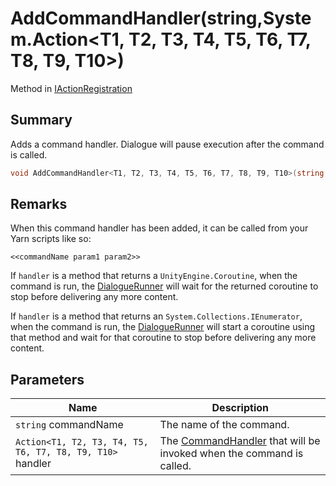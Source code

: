 # AddCommandHandler(string,System.Action\<T1, T2, T3, T4, T5, T6, T7, T8, T9, T10>)

Method in [IActionRegistration](./)

## Summary

Adds a command handler. Dialogue will pause execution after the command is called.

```csharp
void AddCommandHandler<T1, T2, T3, T4, T5, T6, T7, T8, T9, T10>(string commandName, System.Action<T1, T2, T3, T4, T5, T6, T7, T8, T9, T10> handler);
```

## Remarks

When this command handler has been added, it can be called from your Yarn scripts like so:

```
<<commandName param1 param2>>
```

If `handler` is a method that returns a `UnityEngine.Coroutine`, when the command is run, the [DialogueRunner](../yarn.unity.dialoguerunner/) will wait for the returned coroutine to stop before delivering any more content.

If `handler` is a method that returns an `System.Collections.IEnumerator`, when the command is run, the [DialogueRunner](../yarn.unity.dialoguerunner/) will start a coroutine using that method and wait for that coroutine to stop before delivering any more content.

## Parameters

| Name                                                      | Description                                                                                              |
| --------------------------------------------------------- | -------------------------------------------------------------------------------------------------------- |
| `string` commandName                                      | The name of the command.                                                                                 |
| `Action<T1, T2, T3, T4, T5, T6, T7, T8, T9, T10>` handler | The [CommandHandler](../../yarn/yarn.commandhandler.md) that will be invoked when the command is called. |
